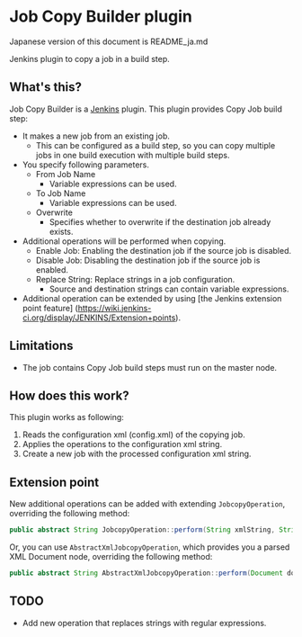 Job Copy Builder plugin
=======================

Japanese version of this document is README_ja.md

Jenkins plugin to copy a job in a build step.

What's this?
------------

Job Copy Builder is a [Jenkins](http://jenkins-ci.org/) plugin.
This plugin provides Copy Job build step:

* It makes a new job from an existing job.
	* This can be configured as a build step, so you can copy multiple jobs in one build execution with multiple build steps.
* You specify following parameters.
	* From Job Name
		* Variable expressions can be used.
	* To Job Name
		* Variable expressions can be used.
	* Overwrite
		* Specifies whether to overwrite if the destination job already exists.
* Additional operations will be performed when copying.
	* Enable Job: Enabling the destination job if the source job is disabled.
	* Disable Job: Disabling the destination job if the source job is enabled.
	* Replace String: Replace strings in a job configuration.
		* Source and destination strings can contain variable expressions.
* Additional operation can be extended by using [the Jenkins extension point feature] (https://wiki.jenkins-ci.org/display/JENKINS/Extension+points).

Limitations
-----------

* The job contains Copy Job build steps must run on the master node.

How does this work?
-------------------

This plugin works as following:

1. Reads the configuration xml (config.xml) of the copying job.
2. Applies the operations to the configuration xml string.
3. Create a new job with the processed configuration xml string.

Extension point
---------------

New additional operations can be added with extending `JobcopyOperation`, overriding the following method:

```java
public abstract String JobcopyOperation::perform(String xmlString, String encoding, EnvVars env, PrintStream logger);
```

Or, you can use `AbstractXmlJobcopyOperation`, which provides you a parsed XML Document node, overriding the following method:

```java
public abstract String AbstractXmlJobcopyOperation::perform(Document doc, EnvVars env, PrintStream logger);
```

TODO
----

* Add new operation that replaces strings with regular expressions.


